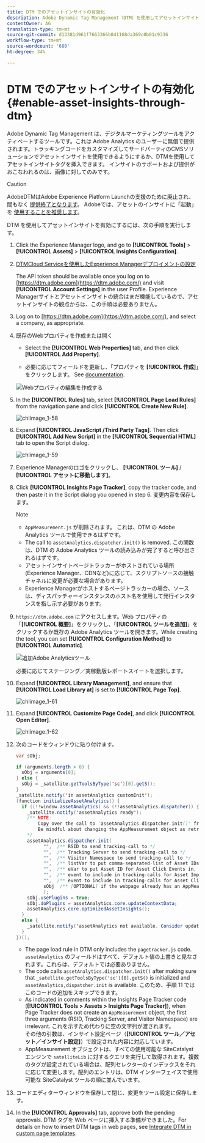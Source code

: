 ```yaml
---
title: DTM でのアセットインサイトの有効化
description: Adobe Dynamic Tag Management（DTM）を使用してアセットインサイトを有効にする方法を学習します。
contentOwner: AG
translation-type: tm+mt
source-git-commit: d13381d961f7663366b041168da369c0b01c9336
workflow-type: tm+mt
source-wordcount: '680'
ht-degree: 34%

---
```



# DTM でのアセットインサイトの有効化 {#enable-asset-insights-through-dtm}

Adobe Dynamic Tag Management は、デジタルマーケティングツールをアクティベートするツールです。これは Adobe Analytics のユーザーに無償で提供されます。トラッキングコードをカスタマイズしてサードパーティのCMSソリューションでアセットインサイトを使用できるようにするか、DTMを使用してアセットインサイトタグを挿入できます。 インサイトのサポートおよび提供がおこなわれるのは、画像に対してのみです。

>[!CAUTION]
>
>AdobeDTMはAdobe Experience Platform Launchの支援のために廃止され、間もなく [提供終了となります](https://medium.com/launch-by-adobe/dtm-plans-for-a-sunset-3c6aab003a6f)。 Adobeでは、アセットのインサイトに「起動」を [使用することを推奨します](https://docs.adobe.com/content/help/en/experience-manager-learn/assets/advanced/asset-insights-launch-tutorial.html)。

DTM を使用してアセットインサイトを有効にするには、次の手順を実行します。

1. Click the Experience Manager logo, and go to **[!UICONTROL Tools]** > **[!UICONTROL Assets]** > **[!UICONTROL Insights Configuration]**.
1. [DTMCloud Serviceを使用したExperience Managerデプロイメントの設定](/help/sites-administering/dtm.md)

   The API token should be available once you log on to [https://dtm.adobe.com](https://dtm.adobe.com/) and visit **[!UICONTROL Account Settings]** in the user Profile. Experience Managerサイトとアセットインサイトの統合はまだ機能しているので、アセットインサイトの観点からは、この手順は必要ありません。

1. Log on to [https://dtm.adobe.com](https://dtm.adobe.com/), and select a company, as appropriate.
1. 既存のWebプロパティを作成または開く

   * Select the **[!UICONTROL Web Properties]** tab, and then click **[!UICONTROL Add Property]**.

   * 必要に応じてフィールドを更新し、「プロパティを **[!UICONTROL 作成]**」をクリックします。 See [documentation](https://docs.adobe.com/content/help/ja-JP/experience-manager-learn/getting-started-wknd-tutorial-develop/overview.html).

   ![Webプロパティの編集を作成する](assets/Create-edit-web-property.png)

1. In the **[!UICONTROL Rules]** tab, select **[!UICONTROL Page Load Rules]** from the navigation pane and click **[!UICONTROL Create New Rule]**.

   ![chlimage_1-58](assets/chlimage_1-194.png)

1. Expand **[!UICONTROL JavaScript /Third Party Tags]**. Then click **[!UICONTROL Add New Script]** in the **[!UICONTROL Sequential HTML]** tab to open the Script dialog.

   ![chlimage_1-59](assets/chlimage_1-195.png)

1. Experience Managerのロゴをクリックし、 **[!UICONTROL ツール]** / **[!UICONTROL アセットに移動します]**。
1. Click **[!UICONTROL Insights Page Tracker]**, copy the tracker code, and then paste it in the Script dialog you opened in step 6. 変更内容を保存します。

   >[!NOTE]
   >
   >* `AppMeasurement.js` が削除されます。 これは、DTM の Adobe Analytics ツールで使用できるはずです。
   >* The call to `assetAnalytics.dispatcher.init()` is removed. この関数は、DTM の Adobe Analytics ツールの読み込みが完了すると呼び出されるはずです。
   >* アセットインサイトページトラッカーがホストされている場所(Experience Manager、CDNなど)に応じて、スクリプトソースの接触チャネルに変更が必要な場合があります。
   >* Experience Managerがホストするページトラッカーの場合、ソースは、ディスパッチャーインスタンスのホスト名を使用して発行インスタンスを指し示す必要があります。


1. `https://dtm.adobe.com` にアクセスします。Web プロパティの「**[!UICONTROL 概要]**」をクリックし、「**[!UICONTROL ツールを追加]**」をクリックするか既存の Adobe Analytics ツールを開きます。While creating the tool, you can set **[!UICONTROL Configuration Method]** to **[!UICONTROL Automatic]**.

   ![追加Adobe Analyticsツール](assets/Add-Adobe-Analytics-Tool.png)

   必要に応じてステージング／実稼動版レポートスイートを選択します。

1. Expand **[!UICONTROL Library Management]**, and ensure that **[!UICONTROL Load Library at]** is set to **[!UICONTROL Page Top]**.

   ![chlimage_1-61](assets/chlimage_1-197.png)

1. Expand **[!UICONTROL Customize Page Code]**, and click **[!UICONTROL Open Editor]**.

   ![chlimage_1-62](assets/chlimage_1-198.png)

1. 次のコードをウィンドウに貼り付けます。

   ```Java
   var sObj;
   
   if (arguments.length > 0) {
     sObj = arguments[0];
   } else {
     sObj = _satellite.getToolsByType('sc')[0].getS();
   }
   _satellite.notify('in assetAnalytics customInit');
   (function initializeAssetAnalytics() {
     if ((!!window.assetAnalytics) && (!!assetAnalytics.dispatcher)) {
       _satellite.notify('assetAnalytics ready');
       /** NOTE:
           Copy over the call to 'assetAnalytics.dispatcher.init()' from Assets Pagetracker
           Be mindful about changing the AppMeasurement object as retrieved above.
       */
       assetAnalytics.dispatcher.init(
             "",  /** RSID to send tracking-call to */
             "",  /** Tracking Server to send tracking-call to */
             "",  /** Visitor Namespace to send tracking-call to */
             "",  /** listVar to put comma-separated-list of Asset IDs for Asset Impression Events in tracking-call, e.g. 'listVar1' */
             "",  /** eVar to put Asset ID for Asset Click Events in, e.g. 'eVar3' */
             "",  /** event to include in tracking-calls for Asset Impression Events, e.g. 'event8' */
             "",  /** event to include in tracking-calls for Asset Click Events, e.g. 'event7' */
             sObj  /** [OPTIONAL] if the webpage already has an AppMeasurement object, include the object here. If unspecified, Pagetracker Core shall create its own AppMeasurement object */
             );
       sObj.usePlugins = true;
       sObj.doPlugins = assetAnalytics.core.updateContextData;
       assetAnalytics.core.optimizedAssetInsights();
     }
     else {
       _satellite.notify('assetAnalytics not available. Consider updating the Custom Page Code', 4);
     }
   })();
   ```

   * The page load rule in DTM only includes the `pagetracker.js` code. `assetAnalytics` のフィールドはすべて、デフォルト値の上書きと見なされます。これらは、デフォルトでは必要ありません。
   * The code calls `assetAnalytics.dispatcher.init()` after making sure that `_satellite.getToolsByType('sc')[0].getS()` is initialized and `assetAnalytics,dispatcher.init` is available. このため、手順 11 ではこのコードの追加をスキップできます。
   * As indicated in comments within the Insights Page Tracker code (**[!UICONTROL Tools > Assets > Insights Page Tracker]**), when Page Tracker does not create an `AppMeasurement` object, the first three arguments (RSID, Tracking Server, and Visitor Namespace) are irrelevant. これを示すため代わりに空の文字列が渡されます。\
       その他の引数は、インサイト設定ページ（**[!UICONTROL ツール／アセット／インサイト設定]**）で設定された内容に対応しています。
   * AppMeasurement オブジェクトは、すべての使用可能な SiteCatalyst エンジンで `satelliteLib` に対するクエリを実行して取得されます。複数のタグが設定されている場合は、配列セレクターのインデックスをそれに応じて変更します。配列のエントリは、DTM インターフェイスで使用可能な SiteCatalyst ツールの順に並んでいます。

1. コードエディターウィンドウを保存して閉じ、変更をツール設定に保存します。
1. In the **[!UICONTROL Approvals]** tab, approve both the pending approvals. DTM タグを Web ページに挿入する準備ができました。For details on how to insert DTM tags in web pages, see [Integrate DTM in custom page templates](https://blogs.adobe.com/experiencedelivers/experience-management/integrating-dtm-custom-aem6-page-template/).
